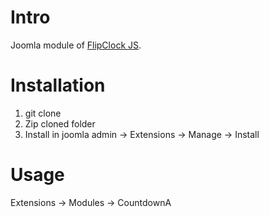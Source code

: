 # Intro
Joomla module of [FlipClock JS](http://flipclockjs.com/).

# Installation
1. git clone
2. Zip cloned folder
3. Install in joomla admin -> Extensions -> Manage -> Install

# Usage
Extensions -> Modules -> CountdownA

